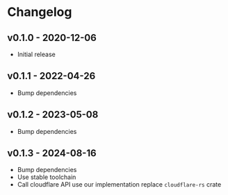 # Changelog

## v0.1.0 - 2020-12-06

* Initial release

## v0.1.1 - 2022-04-26

* Bump dependencies

## v0.1.2 - 2023-05-08

* Bump dependencies

## v0.1.3 - 2024-08-16

* Bump dependencies
* Use stable toolchain
* Call cloudflare API use our implementation replace `cloudflare-rs` crate

